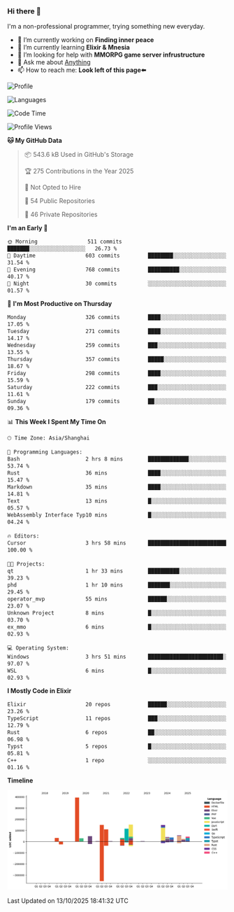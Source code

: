 ### Hi there 👋

I'm a non-professional programmer, trying something new everyday.

<!--
**dyzdyz010/dyzdyz010** is a ✨ _special_ ✨ repository because its `README.md` (this file) appears on your GitHub profile.
-->

- 🔭 I’m currently working on **Finding inner peace**
- 🌱 I’m currently learning **Elixir & Mnesia**
- 🤔 I’m looking for help with **MMORPG game server infrustructure**
- 💬 Ask me about [Anything](https://github.com/dyzdyz010/dyzdyz010/issues)
- 📫 How to reach me: **Look left of this page⬅️**

<!-- - 👯 I’m looking to collaborate on
- 😄 Pronouns: ...
- ⚡ Fun fact: ...
 -->
 
![Profile](https://github-readme-stats.vercel.app/api?username=dyzdyz010&count_private=true&show_icons=true&theme=dracula)

![Languages](https://github-readme-stats.vercel.app/api/top-langs/?username=dyzdyz010&layout=compact&theme=dracula)

<!--START_SECTION:waka-->
![Code Time](http://img.shields.io/badge/Code%20Time-2%2C129%20hrs%2046%20mins-blue)

![Profile Views](http://img.shields.io/badge/Profile%20Views-3-blue)

**🐱 My GitHub Data** 

> 📦 543.6 kB Used in GitHub's Storage 
 > 
> 🏆 275 Contributions in the Year 2025
 > 
> 🚫 Not Opted to Hire
 > 
> 📜 54 Public Repositories 
 > 
> 🔑 46 Private Repositories 
 > 
**I'm an Early 🐤** 

```text
🌞 Morning                511 commits         ███████░░░░░░░░░░░░░░░░░░   26.73 % 
🌆 Daytime                603 commits         ████████░░░░░░░░░░░░░░░░░   31.54 % 
🌃 Evening                768 commits         ██████████░░░░░░░░░░░░░░░   40.17 % 
🌙 Night                  30 commits          ░░░░░░░░░░░░░░░░░░░░░░░░░   01.57 % 
```
📅 **I'm Most Productive on Thursday** 

```text
Monday                   326 commits         ████░░░░░░░░░░░░░░░░░░░░░   17.05 % 
Tuesday                  271 commits         ████░░░░░░░░░░░░░░░░░░░░░   14.17 % 
Wednesday                259 commits         ███░░░░░░░░░░░░░░░░░░░░░░   13.55 % 
Thursday                 357 commits         █████░░░░░░░░░░░░░░░░░░░░   18.67 % 
Friday                   298 commits         ████░░░░░░░░░░░░░░░░░░░░░   15.59 % 
Saturday                 222 commits         ███░░░░░░░░░░░░░░░░░░░░░░   11.61 % 
Sunday                   179 commits         ██░░░░░░░░░░░░░░░░░░░░░░░   09.36 % 
```


📊 **This Week I Spent My Time On** 

```text
🕑︎ Time Zone: Asia/Shanghai

💬 Programming Languages: 
Bash                     2 hrs 8 mins        █████████████░░░░░░░░░░░░   53.74 % 
Rust                     36 mins             ████░░░░░░░░░░░░░░░░░░░░░   15.47 % 
Markdown                 35 mins             ████░░░░░░░░░░░░░░░░░░░░░   14.81 % 
Text                     13 mins             █░░░░░░░░░░░░░░░░░░░░░░░░   05.57 % 
WebAssembly Interface Typ10 mins             █░░░░░░░░░░░░░░░░░░░░░░░░   04.24 % 

🔥 Editors: 
Cursor                   3 hrs 58 mins       █████████████████████████   100.00 % 

🐱‍💻 Projects: 
qt                       1 hr 33 mins        ██████████░░░░░░░░░░░░░░░   39.23 % 
phd                      1 hr 10 mins        ███████░░░░░░░░░░░░░░░░░░   29.45 % 
operator_mvp             55 mins             ██████░░░░░░░░░░░░░░░░░░░   23.07 % 
Unknown Project          8 mins              █░░░░░░░░░░░░░░░░░░░░░░░░   03.70 % 
ex_mmo                   6 mins              █░░░░░░░░░░░░░░░░░░░░░░░░   02.93 % 

💻 Operating System: 
Windows                  3 hrs 51 mins       ████████████████████████░   97.07 % 
WSL                      6 mins              █░░░░░░░░░░░░░░░░░░░░░░░░   02.93 % 
```

**I Mostly Code in Elixir** 

```text
Elixir                   20 repos            ██████░░░░░░░░░░░░░░░░░░░   23.26 % 
TypeScript               11 repos            ███░░░░░░░░░░░░░░░░░░░░░░   12.79 % 
Rust                     6 repos             ██░░░░░░░░░░░░░░░░░░░░░░░   06.98 % 
Typst                    5 repos             █░░░░░░░░░░░░░░░░░░░░░░░░   05.81 % 
C++                      1 repo              ░░░░░░░░░░░░░░░░░░░░░░░░░   01.16 % 
```



**Timeline**

![Lines of Code chart](https://raw.githubusercontent.com/dyzdyz010/dyzdyz010/master/assets/bar_graph.png)


 Last Updated on 13/10/2025 18:41:32 UTC
<!--END_SECTION:waka-->
